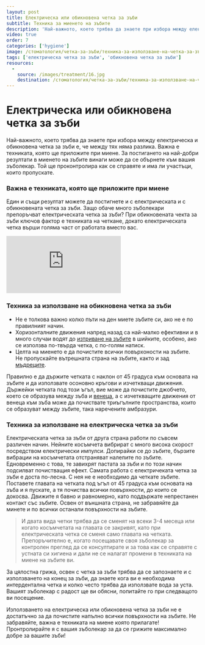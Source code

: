 ```yaml
---
layout: post
title: Eлектрическа или обикновена четка за зъби
subtitle: Техника за миенето на зъбите
description: 'Най-важното, което трябва да знаете при избора между електрическа и обикновена четка за зъби е, че между тях няма разлика. Важна е техниката, която ще приложите при миене. За постигането на най-добри резултати в миенето на зъбите винаги може да се обърнете към вашия зъболекар. Той ще проконтролира как се справяте и има ли участъци които пропускате.'
video: true
order: 7
categories: ['hygiene']
image: /стоматология/четка-за-зъби/техника-за-използване-на-четка-за-зъби.jpg
tags: ['електрическа четка за зъби', 'обикновена четка за зъби']
resources:
  -
    source: /images/treatment/16.jpg
    destination: /стоматология/четка-за-зъби/техника-за-използване-на-четка-за-зъби.jpg
---
```

# Eлектрическа или обикновена четка за зъби
Най-важното, което трябва да знаете при избора между електрическа и обикновена четка за зъби е, че между тях няма разлика. Важна е техниката, която ще приложите при миене. За постигането на най-добри резултати в миенето на зъбите винаги може да се обърнете към вашия зъболекар. Той ще проконтролира как се справяте и има ли участъци, които пропускате.

### Важна е техниката, която ще приложите при миене
Един и същи резултат можете да постигнете и с електрическата и с обикновената четка за зъби. Защо обаче много зъболекари препоръчват електрическата четка за зъби? При обикновената чекта за зъби ключов фактор е техниката на четкане, докато електрическата четка върши голяма част от работата вместо вас.

<iframe class="video" src="http://www.youtube.com/embed/lh-KZKg2wPY?rel=0" frameborder="0" allowfullscreen></iframe>

### Техника за използване на обикновена четка за зъби

- Не е толкова важно колко пъти на ден миете зъбите си, ако не е по правилният начин.
- Хоризонталните движения напред назад са най-малко ефективни и в много случаи водят до [изтриване на зъбите](../стоматология/изтриване-на-зъбите.html "Възстановяване на зъбите при изтриване на зъбите") в шийките, особено, ако се използва по-твърда четка, с по-голям натиск.
- Целта на миенето е да почистите всички повърхоности на зъбите. Не пропускайте вътрешната страна на зъбите, както и зад [мъдреците](../стоматология/мъдрец.html "Трябва ли да се вадят мъдреците").

Правилно е да държите четката с наклон от 45 градуса към основата на зъбите и да използвате осоновно кръгови и изчеткващи движения. Държейки четката под този ъгъл, вие може да почистите джобчето, което се образува между зъба и [венеца](../зъболекар/услуги/лечение-на-венци.html "Лечение на венеца"), а с изчеткващите движения от венеца към зъба може да почиствате триъгълните пространства, които се образуват между зъбите, така наречените амбразури.

### Техника за използване на електрическа четка за зъби

Електрическата четка за зъби от друга страна работи по съвсем различен начин. Нейните косъмчета вибрират с много висока скорост посредством електрически импулси. Допирайки се до зъбите, бързите вибрации на косъмчетата отстраняват налепите по зъбите. Едновременно с това, те завихрят пастата за зъби и по този начин подсилват почистващия ефект. Самата работа с електричеката четка за зъби е доста по-лесна. С нея не е необходимо да четкате зъбите. Поставете главата на четката под ъгъл от 45 градуса към основата на зъба и я пускате, а тя почиства всички повърхности, до които се докосва. Движите я бавно и равномерно, като поддържате непрестанен контакт със зъбите. Освен от външната страна, не забравяйте да минете и по всички останали повърхности на зъбите.

> И двата вида четки трябва да се сменят на всеки 3-4 месеца или когато косъмчетата на главата се закривят, като при електрическата четка се сменя само главата на четката. Препоръчително е, когато посещавате своя зъболекар за контролен преглед да се консултирате и за това как се справяте с устната си хигиена и дали не се налагат промени в техниката на миене на зъбите ви. 

За цялостна грижа, освен с четка за зъби трябва да се запознаете и с използването на конец за зъби, да знаете кога ви е необходима интердентална четка и колко често трябва да използвате вода за уста. Вашият зъболекар с радост ще ви обясни, попитайте го при следващото ви посещение. 

Използването на електрическа или обикновена четка за зъби не е достатъчно за да почистите напълно всички повърхности на зъбите. Не забравяйте, важна е техниката на миене която прилагате! Пронтролирайте я с вашия зъболекар за да се грижите максимално добре за вашите зъби!
